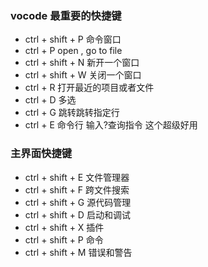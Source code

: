 ### vocode 最重要的快捷键

* ctrl + shift + P 命令窗口
* ctrl + P  open , go to file
* ctrl + shift + N 新开一个窗口
* ctrl + shift + W 关闭一个窗口
* ctrl + R  打开最近的项目或者文件 
* ctrl + D 多选
* ctrl + G 跳转跳转指定行
* ctrl + E 命令行 输入?查询指令 这个超级好用




### 主界面快捷键
* ctrl + shift + E 文件管理器
* ctrl + shift + F 跨文件搜索
* ctrl + shift + G 源代码管理
* ctrl + shift + D 启动和调试
* ctrl + shift + X 插件
* ctrl + shift + P 命令
* ctrl + shift + M 错误和警告


